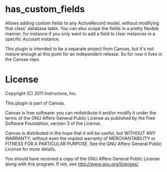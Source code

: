 # has\_custom\_fields

Allows adding custom fields to any ActiveRecord model, without modifying that
class' database table. You can also scope the fields in a pretty flexible
manner, for instance if you only want to add a field to User instances in a
specific Account instance.

This plugin is intended to be a separate project from Canvas, but it's not
mature enough at this point for an independent release. So for now it lives in
the Canvas repo.

# License

Copyright (C) 2011 Instructure, Inc.
 
This plugin is part of Canvas.

Canvas is free software: you can redistribute it and/or modify it under
the terms of the GNU Affero General Public License as published by the Free
Software Foundation, version 3 of the License.

Canvas is distributed in the hope that it will be useful, but WITHOUT ANY
WARRANTY; without even the implied warranty of MERCHANTABILITY or FITNESS FOR
A PARTICULAR PURPOSE. See the GNU Affero General Public License for more
details.

You should have received a copy of the GNU Affero General Public License along
with this program. If not, see <http://www.gnu.org/licenses/>.

